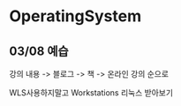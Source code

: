 # OperatingSystem

## 03/08 예습  

강의 내용 -> 블로그 -> 책 -> 온라인 강의 순으로

WLS사용하지말고 Workstations 리눅스 받아보기

